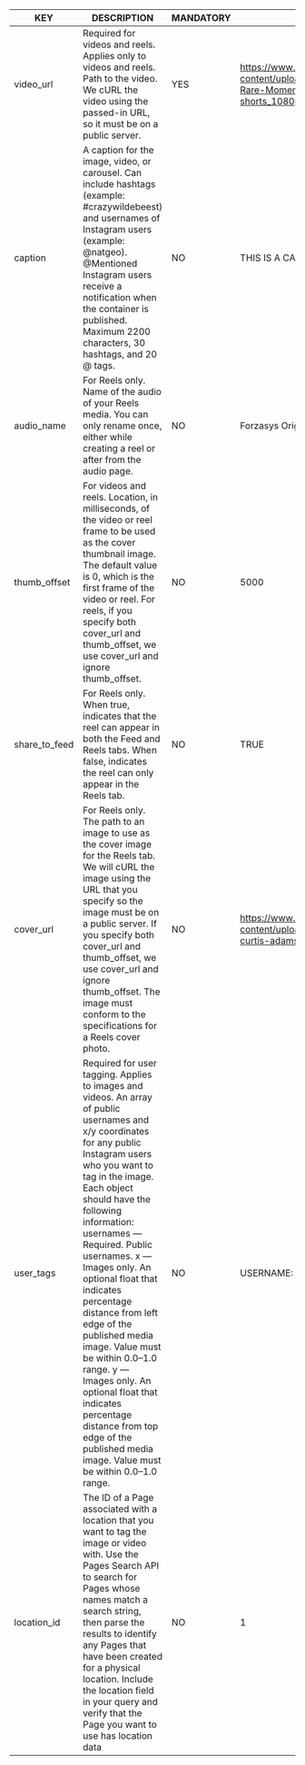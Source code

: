 | KEY       | DESCRIPTION  | MANDATORY  | EXAMPLE  |
|-----------|-----------|-----------|-----------|
| video_url     | Required for videos and reels. Applies only to videos and reels. Path to the video. We cURL the video using the passed-in URL, so it must be on a public server.    | YES   | https://www.sos-tapis.com/wp-content/uploads/2023/06/y2mate.com-Rare-Moments-in-Football-shorts_1080p.mp4    |
| caption     | A caption for the image, video, or carousel. Can include hashtags (example: #crazywildebeest) and usernames of Instagram users (example: @natgeo). @Mentioned Instagram users receive a notification when the container is published. Maximum 2200 characters, 30 hashtags, and 20 @ tags.    | NO    | THIS IS A CAPTION WITH #HASHTAG    |
| audio_name     | For Reels only. Name of the audio of your Reels media. You can only rename once, either while creating a reel or after from the audio page.    | NO    | Forzasys Original Audio - Norway    |
| thumb_offset     | For videos and reels. Location, in milliseconds, of the video or reel frame to be used as the cover thumbnail image. The default value is 0, which is the first frame of the video or reel. For reels, if you specify both cover_url and thumb_offset, we use cover_url and ignore thumb_offset.   | NO   | 5000   |
| share_to_feed     | For Reels only. When true, indicates that the reel can appear in both the Feed and Reels tabs. When false, indicates the reel can only appear in the Reels tab.   | NO   | TRUE  |
| cover_url     | For Reels only. The path to an image to use as the cover image for the Reels tab. We will cURL the image using the URL that you specify so the image must be on a public server. If you specify both cover_url and thumb_offset, we use cover_url and ignore thumb_offset. The image must conform to the specifications for a Reels cover photo.  | NO   | https://www.sos-tapis.com/wp-content/uploads/2023/03/pexels-curtis-adams-7168011.jpg   |
| user_tags     | Required for user tagging. Applies to images and videos. An array of public usernames and x/y coordinates for any public Instagram users who you want to tag in the image. Each object should have the following information: usernames — Required. Public usernames. x — Images only. An optional float that indicates percentage distance from left edge of the published media image. Value must be within 0.0–1.0 range. y — Images only. An optional float that indicates percentage distance from top edge of the published media image. Value must be within 0.0–1.0 range.   | NO  |   USERNAME: 'MESSI'  |
| location_id    | The ID of a Page associated with a location that you want to tag the image or video with. Use the Pages Search API to search for Pages whose names match a search string, then parse the results to identify any Pages that have been created for a physical location. Include the location field in your query and verify that the Page you want to use has location data  | NO  | 1  |
